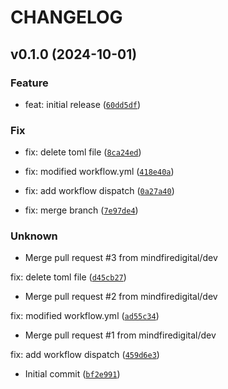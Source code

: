 # CHANGELOG

## v0.1.0 (2024-10-01)

### Feature

* feat: initial release ([`60dd5df`](https://github.com/mindfiredigital/SQLRAG/commit/60dd5df45380a6355021be043772dd1b9e5defe0))

### Fix

* fix: delete toml file ([`8ca24ed`](https://github.com/mindfiredigital/SQLRAG/commit/8ca24edf240f474eaeb02ba1bedb9000c9b82f43))

* fix: modified workflow.yml ([`418e40a`](https://github.com/mindfiredigital/SQLRAG/commit/418e40a2404e02c61786fb9f5797fd0a67b084db))

* fix: add workflow dispatch ([`0a27a40`](https://github.com/mindfiredigital/SQLRAG/commit/0a27a4033ce26b3d05fe72be24884d74e22f2f3a))

* fix: merge branch ([`7e97de4`](https://github.com/mindfiredigital/SQLRAG/commit/7e97de4dc5d9b6e03cd42b9235fc038ba3d1fe35))

### Unknown

* Merge pull request #3 from mindfiredigital/dev

fix: delete toml file ([`d45cb27`](https://github.com/mindfiredigital/SQLRAG/commit/d45cb276fb39a1e30fcf208c2c8ed17c9739146d))

* Merge pull request #2 from mindfiredigital/dev

fix: modified workflow.yml ([`ad55c34`](https://github.com/mindfiredigital/SQLRAG/commit/ad55c34f361b1fca8b935e29837adb225907a3fd))

* Merge pull request #1 from mindfiredigital/dev

fix: add workflow dispatch ([`459d6e3`](https://github.com/mindfiredigital/SQLRAG/commit/459d6e320766e3935dbb1d59630a30086775fd14))

* Initial commit ([`bf2e991`](https://github.com/mindfiredigital/SQLRAG/commit/bf2e99156f2c34b167a2ffc31e359b3673c926a0))
